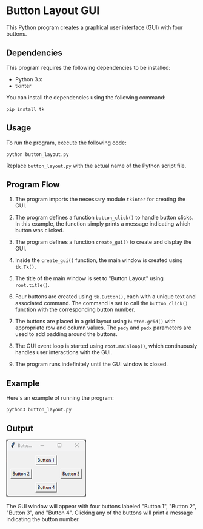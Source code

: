 # Button Layout GUI

This Python program creates a graphical user interface (GUI) with four buttons.

## Dependencies

This program requires the following dependencies to be installed:

- Python 3.x
- tkinter

You can install the dependencies using the following command:

```shell
pip install tk
```

## Usage

To run the program, execute the following code:

```shell
python button_layout.py
```

Replace `button_layout.py` with the actual name of the Python script file.

## Program Flow

1. The program imports the necessary module `tkinter` for creating the GUI.

2. The program defines a function `button_click()` to handle button clicks. In this example, the function simply prints a message indicating which button was clicked.

3. The program defines a function `create_gui()` to create and display the GUI.

4. Inside the `create_gui()` function, the main window is created using `tk.Tk()`.

5. The title of the main window is set to "Button Layout" using `root.title()`.

6. Four buttons are created using `tk.Button()`, each with a unique text and associated command. The command is set to call the `button_click()` function with the corresponding button number.

7. The buttons are placed in a grid layout using `button.grid()` with appropriate row and column values. The `pady` and `padx` parameters are used to add padding around the buttons.

8. The GUI event loop is started using `root.mainloop()`, which continuously handles user interactions with the GUI.

9. The program runs indefinitely until the GUI window is closed.

## Example

Here's an example of running the program:

```shell
python3 button_layout.py
```

## Output

![Output Image](output.png)


The GUI window will appear with four buttons labeled "Button 1", "Button 2", "Button 3", and "Button 4". Clicking any of the buttons will print a message indicating the button number.